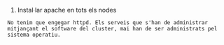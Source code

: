 1. Instal·lar apache en tots els nodes
```
No tenim que engegar httpd. Els serveis que s'han de administrar mitjançant el software del cluster, mai han de ser administrats pel sistema operatiu.
```
